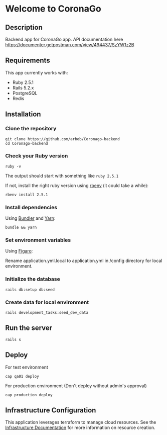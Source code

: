 # Welcome to CoronaGo

## Description

Backend app for CoronaGo app.
API documentation here https://documenter.getpostman.com/view/494437/SzYW1z2B

## Requirements

This app currently works with:

* Ruby 2.5.1
* Rails 5.2.x
* PostgreSQL
* Redis

## Installation

### Clone the repository

```shell
git clone https://github.com/arbob/Coronago-backend
cd Coronago-backend
```

### Check your Ruby version

```shell
ruby -v
```

The output should start with something like `ruby 2.5.1`

If not, install the right ruby version using [rbenv](https://github.com/rbenv/rbenv) (it could take a while):

```shell
rbenv install 2.5.1
```

### Install dependencies

Using [Bundler](https://github.com/bundler/bundler) and [Yarn](https://github.com/yarnpkg/yarn):

```shell
bundle && yarn
```

### Set environment variables

Using [Figaro](https://github.com/laserlemon/figaro):

Rename application.yml.local to application.yml in /config directory for local environment.

### Initialize the database

```shell
rails db:setup db:seed
```
### Create data for local environment

```shell
rails development_tasks:seed_dev_data
```

## Run the server

```shell
rails s
```

## Deploy


For test environment

```shell
cap qa01 deploy
```

For production environment (Don't deploy without admin's approval)
```shell
cap production deploy
```

## Infrastructure Configuration

This application leverages terraform to manage cloud resources. See the [Infrastructure Documentation](infra/README.md) for more information on resource creation.
